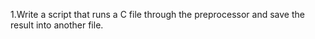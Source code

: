 1.Write a script that runs a C file through the preprocessor and save the result into another file.
